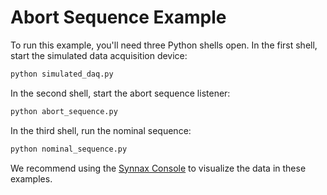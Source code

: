 # Abort Sequence Example

To run this example, you'll need three Python shells open. In the first shell, start the
simulated data acquisition device:

```bash
python simulated_daq.py
```

In the second shell, start the abort sequence listener:

```bash
python abort_sequence.py
```

In the third shell, run the nominal sequence:

```bash
python nominal_sequence.py
```

We recommend using the
[Synnax Console](https://docs.synnaxlabs.com/reference/console/get-started) to visualize
the data in these examples.
